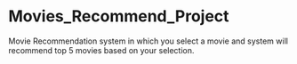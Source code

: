 # Movies_Recommend_Project
Movie Recommendation system in which you select a movie and system will recommend top 5 movies based on your selection.
